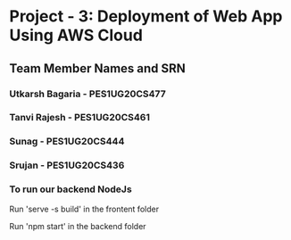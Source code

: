 # Project - 3: Deployment of Web App Using AWS Cloud
## Team Member Names and SRN 
### Utkarsh Bagaria - PES1UG20CS477
### Tanvi Rajesh - PES1UG20CS461
### Sunag - PES1UG20CS444
### Srujan - PES1UG20CS436
### To run our backend NodeJs


Run 'serve -s build' in the frontent folder

Run 'npm start' in the backend folder